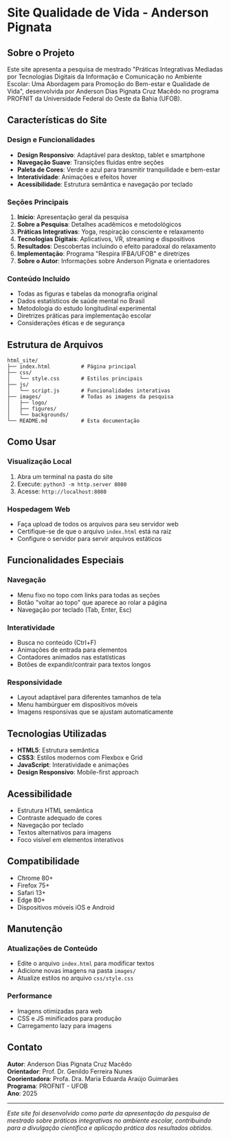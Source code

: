 # Site Qualidade de Vida - Anderson Pignata

## Sobre o Projeto

Este site apresenta a pesquisa de mestrado "Práticas Integrativas Mediadas por Tecnologias Digitais da Informação e Comunicação no Ambiente Escolar: Uma Abordagem para Promoção do Bem-estar e Qualidade de Vida", desenvolvida por Anderson Dias Pignata Cruz Macêdo no programa PROFNIT da Universidade Federal do Oeste da Bahia (UFOB).

## Características do Site

### Design e Funcionalidades
- **Design Responsivo**: Adaptável para desktop, tablet e smartphone
- **Navegação Suave**: Transições fluidas entre seções
- **Paleta de Cores**: Verde e azul para transmitir tranquilidade e bem-estar
- **Interatividade**: Animações e efeitos hover
- **Acessibilidade**: Estrutura semântica e navegação por teclado

### Seções Principais
1. **Início**: Apresentação geral da pesquisa
2. **Sobre a Pesquisa**: Detalhes acadêmicos e metodológicos
3. **Práticas Integrativas**: Yoga, respiração consciente e relaxamento
4. **Tecnologias Digitais**: Aplicativos, VR, streaming e dispositivos
5. **Resultados**: Descobertas incluindo o efeito paradoxal do relaxamento
6. **Implementação**: Programa "Respira IFBA/UFOB" e diretrizes
7. **Sobre o Autor**: Informações sobre Anderson Pignata e orientadores

### Conteúdo Incluído
- Todas as figuras e tabelas da monografia original
- Dados estatísticos de saúde mental no Brasil
- Metodologia do estudo longitudinal experimental
- Diretrizes práticas para implementação escolar
- Considerações éticas e de segurança

## Estrutura de Arquivos

```
html_site/
├── index.html          # Página principal
├── css/
│   └── style.css       # Estilos principais
├── js/
│   └── script.js       # Funcionalidades interativas
├── images/             # Todas as imagens da pesquisa
│   ├── logo/
│   ├── figures/
│   └── backgrounds/
└── README.md           # Esta documentação
```

## Como Usar

### Visualização Local
1. Abra um terminal na pasta do site
2. Execute: `python3 -m http.server 8080`
3. Acesse: `http://localhost:8080`

### Hospedagem Web
- Faça upload de todos os arquivos para seu servidor web
- Certifique-se de que o arquivo `index.html` está na raiz
- Configure o servidor para servir arquivos estáticos

## Funcionalidades Especiais

### Navegação
- Menu fixo no topo com links para todas as seções
- Botão "voltar ao topo" que aparece ao rolar a página
- Navegação por teclado (Tab, Enter, Esc)

### Interatividade
- Busca no conteúdo (Ctrl+F)
- Animações de entrada para elementos
- Contadores animados nas estatísticas
- Botões de expandir/contrair para textos longos

### Responsividade
- Layout adaptável para diferentes tamanhos de tela
- Menu hambúrguer em dispositivos móveis
- Imagens responsivas que se ajustam automaticamente

## Tecnologias Utilizadas

- **HTML5**: Estrutura semântica
- **CSS3**: Estilos modernos com Flexbox e Grid
- **JavaScript**: Interatividade e animações
- **Design Responsivo**: Mobile-first approach

## Acessibilidade

- Estrutura HTML semântica
- Contraste adequado de cores
- Navegação por teclado
- Textos alternativos para imagens
- Foco visível em elementos interativos

## Compatibilidade

- Chrome 80+
- Firefox 75+
- Safari 13+
- Edge 80+
- Dispositivos móveis iOS e Android

## Manutenção

### Atualizações de Conteúdo
- Edite o arquivo `index.html` para modificar textos
- Adicione novas imagens na pasta `images/`
- Atualize estilos no arquivo `css/style.css`

### Performance
- Imagens otimizadas para web
- CSS e JS minificados para produção
- Carregamento lazy para imagens

## Contato

**Autor**: Anderson Dias Pignata Cruz Macêdo  
**Orientador**: Prof. Dr. Genildo Ferreira Nunes  
**Coorientadora**: Profa. Dra. Maria Eduarda Araújo Guimarães  
**Programa**: PROFNIT - UFOB  
**Ano**: 2025

---

*Este site foi desenvolvido como parte da apresentação da pesquisa de mestrado sobre práticas integrativas no ambiente escolar, contribuindo para a divulgação científica e aplicação prática dos resultados obtidos.*

